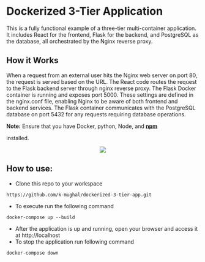# Dockerized 3-Tier Application

This is a fully functional example of a three-tier multi-container application. It includes React for the frontend, Flask for the backend, and PostgreSQL as the database, all orchestrated by the Nginx reverse proxy.

## How it Works

When a request from an external user hits the Nginx web server on port 80, the request is served based on the URL. The React code routes the request to the Flask backend server through nginx reverse proxy. The Flask Docker container is running and exposes port 5000. These settings are defined in the nginx.conf file, enabling Nginx to be aware of both frontend and backend services. The Flask container communicates with the PostgreSQL database on port 5432 for any requests requiring database operations.

**Note:** Ensure that you have Docker, python, Node, and **<a href="https://docs.npmjs.com/downloading-and-installing-node-js-and-npm" target="_blank">**npm**  </a>** 

installed.

<p align="center">
  <img src="https://github.com/k-mughal/Ansible/assets/18217530/bfaa523b-8e34-42fa-8a55-bfe5712d9cdb">
</p>

## How to use:
- Clone this repo to your workspace

```
https://github.com/k-mughal/dockerized-3-tier-app.git
```

- To execute run the following command

```
docker-compose up --build
```
- After the application is up and running, open your browser and access it at http://localhost
- To stop the application run following command

```
docker-compose down
```